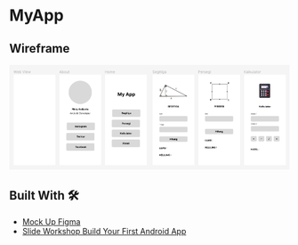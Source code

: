 # **MyApp**


## Wireframe
![](media/wireframe.png)

## Built With 🛠
- [Mock Up Figma](https://www.figma.com/file/HLihe2EElEsQ5zTfNVjCvO/MyApp?node-id=0%3A1)
- [Slide Workshop Build Your First Android App](https://docs.google.com/presentation/d/1vIKv2ll4b07s7RErMLo9jTgw24oxnorDU6Ni6xmGsNA/edit?usp=sharing)
